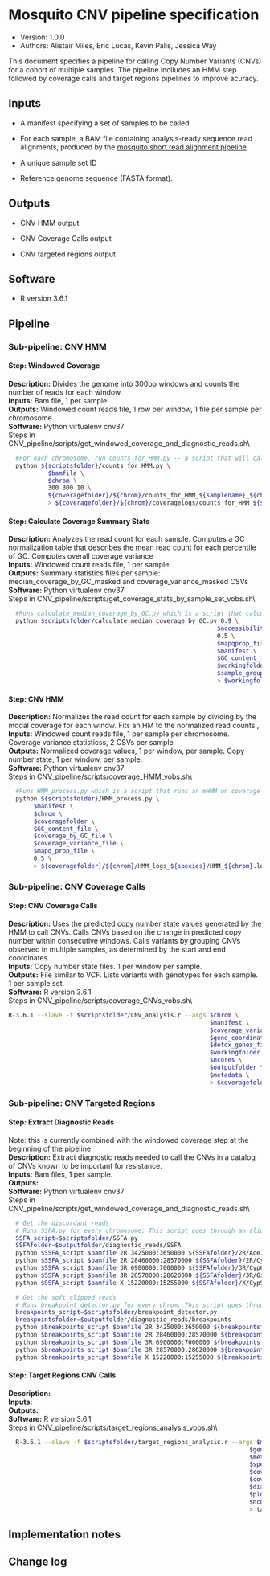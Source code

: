 # Mosquito CNV pipeline specification

* Version: 1.0.0
* Authors: Alistair Miles, Eric Lucas, Kevin Palis, Jessica Way

This document specifies a pipeline for calling Copy Number Variants (CNVs) for a
cohort of multiple samples. The pipeline inclludes an HMM step followed by coverage calls and target regions pipelines to improve acuracy. 


## Inputs

* A manifest specifying a set of samples to be called.

* For each sample, a BAM file containing analysis-ready sequence read
  alignments, produced by the [mosquito short read alignment
  pipeline](short-read-alignment-vector.md).

* A  unique sample set ID

* Reference genome sequence (FASTA format).


## Outputs

* CNV HMM output

* CNV Coverage Calls output

* CNV targeted regions output


## Software

* R version 3.6.1


## Pipeline

### Sub-pipeline: CNV HMM 

#### Step: Windowed Coverage
**Description:** Divides the genome into 300bp windows and counts the number of reads for each window.\
**Inputs:** Bam file, 1 per sample\
**Outputs:** Windowed count reads file, 1 row per window, 1 file per sample per chromosome. \
**Software:** Python virtualenv cnv37\
Steps in CNV_pipeline/scripts/get_windowed_coverage_and_diagnostic_reads.sh\
```bash
  #For each chromosome, run counts_for_HMM.py -- a script that will calculate the coverage at every x bp along a genomic region for a given bamfile
  python ${scriptsfolder}/counts_for_HMM.py \
	       $bamfile \
	       $chrom \
	       300 300 10 \
	       ${coveragefolder}/${chrom}/counts_for_HMM_${samplename}_${chrom}_output.csv \
	       > ${coveragefolder}/${chrom}/coveragelogs/counts_for_HMM_${samplename}_${chrom}.log 2>&1

```

#### Step: Calculate Coverage Summary Stats
**Description:** Analyzes the read count for each sample. Computes a GC normalization table that describes the mean read count for each percentile of GC. Computes overall coverage variance \
**Inputs:** Windowed count reads file, 1 per sample\
**Outputs:** Summary statistics files per sample: median_coverage_by_GC_masked and coverage_variance_masked CSVs \
**Software:** Python virtualenv cnv37\
Steps in CNV_pipeline/scripts/get_coverage_stats_by_sample_set_vobs.sh\
```bash
  #Runs calculate_median_coverage_by_GC.py which is a script that calculates the median coverage by GC window for a list of samples from Ag1000G
  python $scriptsfolder/calculate_median_coverage_by_GC.py 0.9 \
                                                          $accessibility_file \
                                                          0.5 \
                                                          $mapqprop_file \
                                                          $manifest \
                                                          $GC_content_file \
                                                          $workingfolder \
                                                          $sample_group_id \
                                                          > $workingfolder/calculate_mean_coverage_by_GC_09_05_${sample_group_id}.log 2>&1
```

#### Step: CNV HMM
**Description:** Normalizes the read count for each sample by dividing by the modal coverage for each windw. Fits an HM to the normalized read counts , \
**Inputs:** Windowed count reads file, 1 per sample per chromosome. Coverage variance statisticss, 2 CSVs per sample\
**Outputs:** Normalized coverage values, 1 per window, per sample. Copy number state, 1 per window, per sample. \
**Software:** Python virtualenv cnv37\
Steps in CNV_pipeline/scripts/coverage_HMM_vobs.sh\
```bash
  #Runs HMM_process.py which is a script that runs an mHMM on coverage counts obtained from a bamfile, using normalisation based on the mean coverage per GC bin over the whole genome of the individual.
  python ${scriptsfolder}/HMM_process.py \
       $manifest \
       $chrom \
       $coveragefolder \
       $GC_content_file \
       $coverage_by_GC_file \
       $coverage_variance_file \
       $mapq_prop_file \
       0.5 \
       > ${coveragefolder}/${chrom}/HMM_logs_${species}/HMM_${chrom}.log 2>&1
```


### Sub-pipeline: CNV Coverage Calls

#### Step: CNV Coverage Calls
**Description:** Uses the predicted copy number state values generated by the HMM to call CNVs. Calls CNVs based on the change in predicted copy number within consecutive windows. Calls variants by grouping CNVs observed in multiple samples, as determined by the start and end coordinates. \
**Inputs:** Copy number state files. 1 per window per sample.\
**Outputs:** File similar to VCF. Lists variants with genotypes for each sample. 1 per sample set.\
**Software:** R version 3.6.1\
Steps in CNV_pipeline/scripts/coverage_CNVs_vobs.sh\
```bash
R-3.6.1 --slave -f $scriptsfolder/CNV_analysis.r --args $chrom \
                                                        $manifest \
                                                        $coverage_variance_file \
                                                        $gene_coordinates_file \
                                                        $detox_genes_file \
                                                        $workingfolder \
                                                        $ncores \
                                                        $outputfolder \
                                                        $metadata \
                                                        > $coveragefolder/$chrom/CNV_analysis_logs/CNV_analysis_${output_name}.log 2>&1
```


### Sub-pipeline: CNV Targeted Regions 

#### Step: Extract Diagnostic Reads
Note: this is currently combined with the windowed coverage step at the beginning of the pipeline\
**Description:** Extract diagnostic reads needed to call the CNVs in a catalog of CNVs known to be important for resistance. \
**Inputs:** Bam files, 1 per sample. \
**Outputs:** \
**Software:** Python virtualenv cnv37\
Steps in CNV_pipeline/scripts/get_windowed_coverage_and_diagnostic_reads.sh\
```bash
  # Get the discordant reads
  # Runs SSFA.py for every chromosome: This script goes through an alignment file and records the positions of reads within a specified region whose mates map to a different chromosome or discordantly on the same chromosome
  SSFA_script=$scriptsfolder/SSFA.py
  SSFAfolder=$outputfolder/diagnostic_reads/SSFA
  python $SSFA_script $bamfile 2R 3425000:3650000 ${SSFAfolder}/2R/Ace1_region/${samplename}_Ace1_SSFA_output.csv 10 > ${SSFAfolder}/2R/Ace1_region/SSFAlogs/${samplename}_Ace1_SSFA_output.log 2>&1
  python $SSFA_script $bamfile 2R 28460000:28570000 ${SSFAfolder}/2R/Cyp6_region/${samplename}_CYP6_SSFA_output.csv 10 > ${SSFAfolder}/2R/Cyp6_region/SSFAlogs/${samplename}_CYP6_SSFA_output.log 2>&1
  python $SSFA_script $bamfile 3R 6900000:7000000 ${SSFAfolder}/3R/Cyp6zm_region/${samplename}_CYP6ZM_SSFA_output.csv 10 > ${SSFAfolder}/3R/Cyp6zm_region/SSFAlogs/${samplename}_CYP6ZM_SSFA_output.log 2>&1
  python $SSFA_script $bamfile 3R 28570000:28620000 ${SSFAfolder}/3R/Gste_region/${samplename}_GST_SSFA_output.csv 10 > ${SSFAfolder}/3R/Gste_region/SSFAlogs/${samplename}_GST_SSFA_output.log 2>&1
  python $SSFA_script $bamfile X 15220000:15255000 ${SSFAfolder}/X/Cyp9k1_region/${samplename}_CYP9K1_SSFA_output.csv 10 > ${SSFAfolder}/X/Cyp9k1_region/SSFAlogs/${samplename}_CYP9K1_SSFA_output.log 2>&1

  # Get the soft clipped reads
  # Runs breakpoint_detector.py for every chrom: This script goes through an alignment file and records the positions at which soft_clipping is detected in the aligned reads
  breakpoints_script=$scriptsfolder/breakpoint_detector.py
  breakpointsfolder=$outputfolder/diagnostic_reads/breakpoints
  python $breakpoints_script $bamfile 2R 3425000:3650000 ${breakpointsfolder}/2R/Ace1_region/${samplename}_Ace1_breakpoints_output 10 > ${breakpointsfolder}/2R/Ace1_region/breakpointlogs/${samplename}_Ace1_breakpoints_output.log 2>&1
  python $breakpoints_script $bamfile 2R 28460000:28570000 ${breakpointsfolder}/2R/Cyp6_region/${samplename}_CYP6_breakpoints_output 10 > ${breakpointsfolder}/2R/Cyp6_region/breakpointlogs/${samplename}_CYP6_breakpoints_output.log 2>&1
  python $breakpoints_script $bamfile 3R 6900000:7000000 ${breakpointsfolder}/3R/Cyp6zm_region/${samplename}_CYP6ZM_breakpoints_output 10 > ${breakpointsfolder}/3R/Cyp6zm_region/breakpointlogs/${samplename}_CYP6ZM_breakpoints_output.log 2>&1
  python $breakpoints_script $bamfile 3R 28570000:28620000 ${breakpointsfolder}/3R/Gste_region/${samplename}_GST_breakpoints_output 10 > ${breakpointsfolder}/3R/Gste_region/breakpointlogs/${samplename}_GST_breakpoints_output.log 2>&1
  python $breakpoints_script $bamfile X 15220000:15255000 ${breakpointsfolder}/X/Cyp9k1_region/${samplename}_CYP9K1_breakpoints_output 10 > ${breakpointsfolder}/X/Cyp9k1_region/breakpointlogs/${samplename}_CYP9K1_breakpoints_output.log 2>&1

```

#### Step: Target Regions CNV Calls
**Description:** \
**Inputs:** \
**Outputs:** \
**Software:** R version 3.6.1\
Steps in CNV_pipeline/scripts/target_regions_analysis_vobs.sh\
```bash
  R-3.6.1 --slave -f $scriptsfolder/target_regions_analysis.r --args $manifest \
                                                                   $gene_coordinates_file \
                                                                   $metadata \
                                                                   $species_id_file \
                                                                   $coverage_variance_file \
                                                                   $coveragefolder \
                                                                   $diagnostic_reads_folder \
                                                                   $plotting_functions_file \
                                                                   $ncores \
                                                                   > target_regions_analysis/target_regions_analysis.log 2>&1


```

## Implementation notes



## Change log


